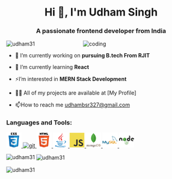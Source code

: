 
<h1 align="center">Hi 👋, I'm Udham Singh</h1>
<h3 align="center">A passionate frontend developer from India</h3>
<img align='right' alt='coding' width='300' src="https://th.bing.com/th/id/OIP.PPwhfI8pPocc_O6551HrwwAAAA?rs=1&pid=ImgDetMain">

<p align="left"> <img src="https://komarev.com/ghpvc/?username=udham31&label=Profile%20views&color=0e75b6&style=flat" alt="udham31" /> </p>

- 🔭 I’m currently working on **pursuing B.tech From RJIT**

- 🌱 I’m currently learning **React**

- ⚡I’m interested in **MERN Stack Development**

- 👨‍💻 All of my projects are available at [My Profile]

- 📫How to reach me udhambsr327@gmail.com


<p align="left">
</p>

<h3 align="left">Languages and Tools:</h3>
<p align="left"> <a href="https://www.w3schools.com/css/" target="_blank" rel="noreferrer"> <img src="https://raw.githubusercontent.com/devicons/devicon/master/icons/css3/css3-original-wordmark.svg" alt="css3" width="40" height="40"/> </a> <a href="https://git-scm.com/" target="_blank" rel="noreferrer"> <img src="https://www.vectorlogo.zone/logos/git-scm/git-scm-icon.svg" alt="git" width="40" height="40"/> </a> <a href="https://www.w3.org/html/" target="_blank" rel="noreferrer"> <img src="https://raw.githubusercontent.com/devicons/devicon/master/icons/html5/html5-original-wordmark.svg" alt="html5" width="40" height="40"/> </a> <a href="https://www.java.com" target="_blank" rel="noreferrer"> <img src="https://raw.githubusercontent.com/devicons/devicon/master/icons/java/java-original.svg" alt="java" width="40" height="40"/> </a> <a href="https://developer.mozilla.org/en-US/docs/Web/JavaScript" target="_blank" rel="noreferrer"> <img src="https://raw.githubusercontent.com/devicons/devicon/master/icons/javascript/javascript-original.svg" alt="javascript" width="40" height="40"/> </a> <a href="https://www.mongodb.com/" target="_blank" rel="noreferrer"> <img src="https://raw.githubusercontent.com/devicons/devicon/master/icons/mongodb/mongodb-original-wordmark.svg" alt="mongodb" width="40" height="40"/> </a> <a href="https://www.mysql.com/" target="_blank" rel="noreferrer"> <img src="https://raw.githubusercontent.com/devicons/devicon/master/icons/mysql/mysql-original-wordmark.svg" alt="mysql" width="40" height="40"/> </a> <a href="https://nodejs.org" target="_blank" rel="noreferrer"> <img src="https://raw.githubusercontent.com/devicons/devicon/master/icons/nodejs/nodejs-original-wordmark.svg" alt="nodejs" width="40" height="40"/> </a> </p>

<p><img align="left" src="https://github-readme-stats.vercel.app/api/top-langs?username=udham31&show_icons=true&locale=en&layout=compact" alt="udham31" /></p>

<p>&nbsp;<img align="center" src="https://github-readme-stats.vercel.app/api?username=udham31&show_icons=true&locale=en" alt="udham31" /></p>

<p><img align="center" src="https://github-readme-streak-stats.herokuapp.com/?user=udham31&" alt="udham31" /></p>
